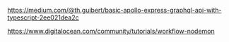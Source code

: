 
https://medium.com/@th.guibert/basic-apollo-express-graphql-api-with-typescript-2ee021dea2c

https://www.digitalocean.com/community/tutorials/workflow-nodemon

